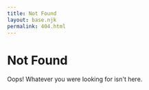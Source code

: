 ```yaml
---
title: Not Found
layout: base.njk
permalink: 404.html
---
```


# Not Found

Oops! Whatever you were looking for isn't here.
